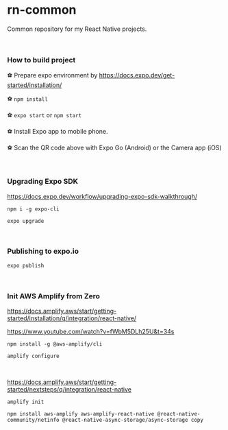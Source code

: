 # rn-common

Common repository for my React Native projects.

<br>

### How to build project

⚽️ Prepare expo environment by https://docs.expo.dev/get-started/installation/

⚽️ `npm install`

⚽️ `expo start` or `npm start`

⚽️ Install Expo app to mobile phone.

⚽️ Scan the QR code above with Expo Go (Android) or the Camera app (iOS)

<br>

### Upgrading Expo SDK

https://docs.expo.dev/workflow/upgrading-expo-sdk-walkthrough/

`npm i -g expo-cli`

`expo upgrade`

<br>


### Publishing to expo.io

`expo publish`

<br>

### Init AWS Amplify from Zero

https://docs.amplify.aws/start/getting-started/installation/q/integration/react-native/

https://www.youtube.com/watch?v=fWbM5DLh25U&t=34s

`npm install -g @aws-amplify/cli`

`amplify configure`

<br>

https://docs.amplify.aws/start/getting-started/nextsteps/q/integration/react-native

`amplify init`

`npm install aws-amplify aws-amplify-react-native @react-native-community/netinfo @react-native-async-storage/async-storage
copy`

<br>

